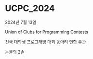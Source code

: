 # UCPC_2024

2024년 7월 13일

Union of Clubs for Programming Contests

전국 대학생 프로그래밍 대회 동아리 연합 주관

눈물의 2솔

